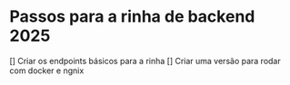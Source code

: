# Passos para a rinha de backend 2025
[] Criar os endpoints básicos para a rinha
[] Criar uma versão para rodar com docker e ngnix
